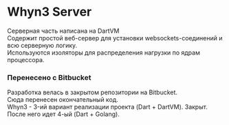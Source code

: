 # Whyn3 Server

Серверная часть написана на DartVM  
Содержит простой веб-сервер для установки websockets-соединений и всю серверную логику.  
Используются изоляторы для распределения нагрузки по ядрам процессора.

### Перенесено с Bitbucket

Разработка велась в закрытом репозитории на Bitbucket.  
Сюда перенесен окончательный код.  
Whyn3 - 3-ий вариант реализации проекта (Dart + DartVM). Закрыт.  
После него идет 4-ый (Dart + Golang).